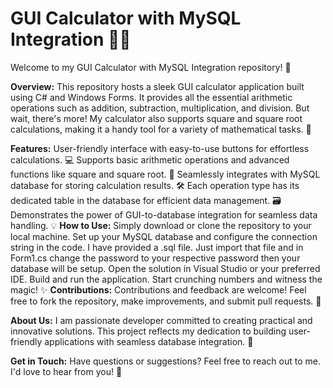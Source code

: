 # GUI Calculator with MySQL Integration 🧮🔢

Welcome to my GUI Calculator with MySQL Integration repository! 🎉

**Overview:**
This repository hosts a sleek GUI calculator application built using C# and Windows Forms. It provides all the essential arithmetic operations such as addition, subtraction, multiplication, and division. But wait, there's more! My calculator also supports square and square root calculations, making it a handy tool for a variety of mathematical tasks. 🚀

**Features:**
User-friendly interface with easy-to-use buttons for effortless calculations. 💻
Supports basic arithmetic operations and advanced functions like square and square root. 🔢
Seamlessly integrates with MySQL database for storing calculation results. 🛠️
Each operation type has its dedicated table in the database for efficient data management. 🗃️
Demonstrates the power of GUI-to-database integration for seamless data handling. 💡
**How to Use:**
Simply download or clone the repository to your local machine.
Set up your MySQL database and configure the connection string in the code.
I have provided a .sql file.
Just import that file and in Form1.cs change the password to your respective password then your database will be setup.
Open the solution in Visual Studio or your preferred IDE.
Build and run the application.
Start crunching numbers and witness the magic! ✨
**Contributions:**
Contributions and feedback are welcome! Feel free to fork the repository, make improvements, and submit pull requests. 🙌

**About Us:**
I am passionate developer committed to creating practical and innovative solutions. This project reflects my dedication to building user-friendly applications with seamless database integration. 🌟

**Get in Touch:**
Have questions or suggestions? Feel free to reach out to me. I'd love to hear from you! 📧
